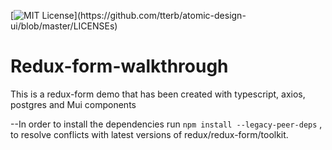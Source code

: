 [![MIT License](https://img.shields.io/apm/l/atomic-design-ui.svg?)](https://github.com/tterb/atomic-design-ui/blob/master/LICENSEs)

#  Redux-form-walkthrough

This is a redux-form demo that has been created with typescript, axios, postgres and Mui components 

--In order to install the dependencies run  `npm install --legacy-peer-deps` , to resolve conflicts with latest versions of redux/redux-form/toolkit.

